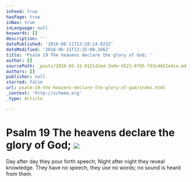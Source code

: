 ```yaml
---
inFeed: true
hasPage: true
inNav: true
inLanguage: null
keywords: []
description: ''
datePublished: '2016-06-11T13:28:14.023Z'
dateModified: '2016-06-11T13:25:00.166Z'
title: 'Psalm 19 The heavens declare the glory of God; '
author: []
sourcePath: _posts/2016-05-31-012142ed-3a9e-4523-8f85-f93c4651e4ca.md
authors: []
publisher: null
starred: false
url: psalm-19-the-heavens-declare-the-glory-of-god/index.html
_context: 'http://schema.org'
_type: Article

---
```

# Psalm 19 The heavens declare the glory of God; ![](https://the-grid-user-content.s3-us-west-2.amazonaws.com/f795aec4-3abd-4e6c-9c89-d87f78ab0ded.jpg)

Day after day they pour forth speech; Night after night they reveal knowledge. They have no speech, they use no words; no sound is heard from them.